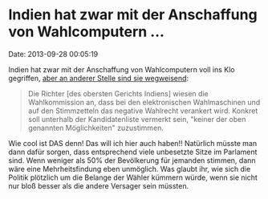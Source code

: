 Indien hat zwar mit der Anschaffung von Wahlcomputern \...
==========================================================

Date: 2013-09-28 00:05:19

Indien hat zwar mit der Anschaffung von Wahlcomputern voll ins Klo
gegriffen, [aber an anderer Stelle sind sie
wegweisend](http://www.tagesschau.de/ausland/wahlrecht-indien100.html):

> Die Richter \[des obersten Gerichts Indiens\] wiesen die
> Wahlkommission an, dass bei den elektronischen Wahlmaschinen und auf
> den Stimmzetteln das negative Wahlrecht verankert wird. Konkret soll
> unterhalb der Kandidatenliste vermerkt sein, \"keiner der oben
> genannten Möglichkeiten\" zuzustimmen.

Wie cool ist DAS denn! Das will ich hier auch haben!! Natürlich müsste
man dann dafür sorgen, dass entsprechend viele unbesetzte Sitze im
Parlament sind. Wenn weniger als 50% der Bevölkerung für jemanden
stimmen, dann wäre eine Mehrheitsfindung eben unmöglich. Was glaubt ihr,
wie sich die Politik plötzlich um die Belange der Wähler kümmern würde,
wenn sie nicht nur bloß besser als die andere Versager sein müssten.
